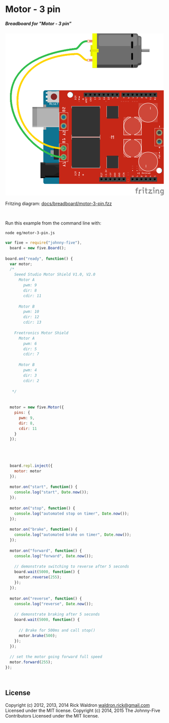<!--remove-start-->

# Motor - 3 pin

<!--remove-end-->






##### Breadboard for "Motor - 3 pin"



![docs/breadboard/motor-3-pin.png](breadboard/motor-3-pin.png)<br>

Fritzing diagram: [docs/breadboard/motor-3-pin.fzz](breadboard/motor-3-pin.fzz)

&nbsp;




Run this example from the command line with:
```bash
node eg/motor-3-pin.js
```


```javascript
var five = require("johnny-five"),
  board = new five.Board();

board.on("ready", function() {
  var motor;
  /*
    Seeed Studio Motor Shield V1.0, V2.0
      Motor A
        pwm: 9
        dir: 8
        cdir: 11

      Motor B
        pwm: 10
        dir: 12
        cdir: 13

    Freetronics Motor Shield
      Motor A
        pwm: 6
        dir: 5
        cdir: 7

      Motor B
        pwm: 4
        dir: 3
        cdir: 2

   */


  motor = new five.Motor({
    pins: {
      pwm: 9,
      dir: 8,
      cdir: 11
    }
  });




  board.repl.inject({
    motor: motor
  });

  motor.on("start", function() {
    console.log("start", Date.now());
  });

  motor.on("stop", function() {
    console.log("automated stop on timer", Date.now());
  });

  motor.on("brake", function() {
    console.log("automated brake on timer", Date.now());
  });

  motor.on("forward", function() {
    console.log("forward", Date.now());

    // demonstrate switching to reverse after 5 seconds
    board.wait(5000, function() {
      motor.reverse(255);
    });
  });

  motor.on("reverse", function() {
    console.log("reverse", Date.now());

    // demonstrate braking after 5 seconds
    board.wait(5000, function() {

      // Brake for 500ms and call stop()
      motor.brake(500);
    });
  });

  // set the motor going forward full speed
  motor.forward(255);
});

```








&nbsp;

<!--remove-start-->

## License
Copyright (c) 2012, 2013, 2014 Rick Waldron <waldron.rick@gmail.com>
Licensed under the MIT license.
Copyright (c) 2014, 2015 The Johnny-Five Contributors
Licensed under the MIT license.

<!--remove-end-->
